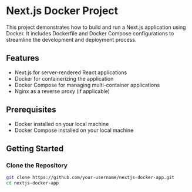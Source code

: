 # Next.js Docker Project

This project demonstrates how to build and run a Next.js application using Docker. It includes Dockerfile and Docker Compose configurations to streamline the development and deployment process.

## Features

- Next.js for server-rendered React applications
- Docker for containerizing the application
- Docker Compose for managing multi-container applications
- Nginx as a reverse proxy (if applicable)

## Prerequisites

- Docker installed on your local machine
- Docker Compose installed on your local machine

## Getting Started

### Clone the Repository

```bash
git clone https://github.com/your-username/nextjs-docker-app.git
cd nextjs-docker-app

